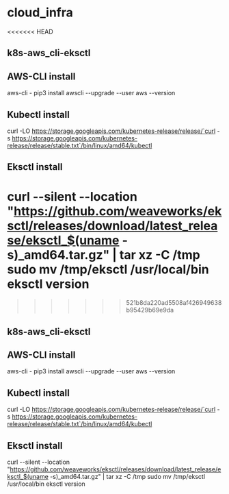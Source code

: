 # cloud_infra
<<<<<<< HEAD

## k8s-aws_cli-eksctl

## AWS-CLI install 
aws-cli - pip3 install awscli --upgrade --user
aws --version

## Kubectl install 
curl -LO https://storage.googleapis.com/kubernetes-release/release/`curl -s https://storage.googleapis.com/kubernetes-release/release/stable.txt`/bin/linux/amd64/kubectl


## Eksctl install

curl --silent --location "https://github.com/weaveworks/eksctl/releases/download/latest_release/eksctl_$(uname -s)_amd64.tar.gz" | tar xz -C /tmp
sudo mv /tmp/eksctl /usr/local/bin
eksctl version
=======
>>>>>>> 521b8da220ad5508af426949638b95429b69e9da
## k8s-aws_cli-eksctl

## AWS-CLI install 
aws-cli - pip3 install awscli --upgrade --user
aws --version

## Kubectl install 
curl -LO https://storage.googleapis.com/kubernetes-release/release/`curl -s https://storage.googleapis.com/kubernetes-release/release/stable.txt`/bin/linux/amd64/kubectl


## Eksctl install

curl --silent --location "https://github.com/weaveworks/eksctl/releases/download/latest_release/eksctl_$(uname -s)_amd64.tar.gz" | tar xz -C /tmp
sudo mv /tmp/eksctl /usr/local/bin
eksctl version